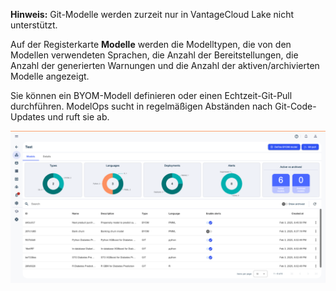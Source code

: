 **Hinweis:** Git-Modelle werden zurzeit nur in VantageCloud Lake nicht unterstützt.

Auf der Registerkarte **Modelle** werden die Modelltypen, die von den Modellen verwendeten Sprachen, die Anzahl der Bereitstellungen, die Anzahl der generierten Warnungen und die Anzahl der aktiven/archivierten Modelle angezeigt.

Sie können ein BYOM-Modell definieren oder einen Echtzeit-Git-Pull durchführen. ModelOps sucht in regelmäßigen Abständen nach Git-Code-Updates und ruft sie ab.

![ModelOps – Registerkarte „Modelle“](Images/fgt1739114155978.png)
